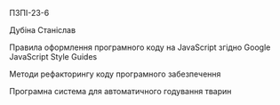 ПЗПІ-23-6

Дубіна Станіслав

Правила оформлення програмного коду на JavaScript згідно Google JavaScript Style Guides

Методи рефакторингу коду програмного забезпечення

Програмна система для автоматичного годування тварин
